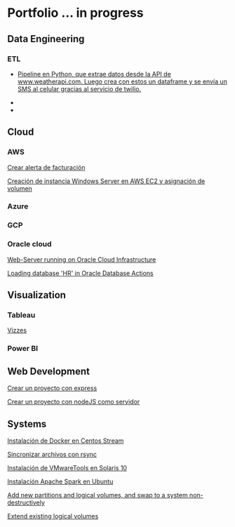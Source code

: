 # Portfolio  ... in progress

## Data Engineering

### ETL

* [Pipeline en Python, que extrae datos desde la API de www.weatherapi.com. Luego crea con estos un dataframe y se envía un SMS al celular gracias al servicio de twilio.](https://deepnote.com/@carlos-astorga/ETL-Extraccion-de-datos-desde-weatherapicom-561c9cdc-162f-4f8a-8dba-e9d08b5a3c7a)

* 

* 

## Cloud

### AWS

[Crear alerta de facturación](https://www.youtube.com/watch?v=X9nOIo83ooo)

[Creación de instancia Windows Server en AWS EC2 y asignación de volumen](https://www.youtube.com/watch?v=RcRLxwt6He0)

### Azure

### GCP

### Oracle cloud

[Web-Server running on Oracle Cloud Infrastructure](http://129.151.251.209/)

[Loading database 'HR'​ in Oracle Database Actions](https://www.linkedin.com/pulse/loading-database-hr-oracle-actions-carlos-astorga/?trackingId=YFANFvGjQJyQuxqCwz3pJw%3D%3D)

## Visualization
### Tableau

[Vizzes](https://public.tableau.com/app/profile/carlos.astorga)

### Power BI

## Web Development

[Crear un proyecto con express](https://xilenoxblog.wordpress.com/2020/06/30/crear-un-proyecto-con-express/)

[Crear un proyecto con nodeJS como servidor](https://xilenoxblog.wordpress.com/2020/06/30/inicializar-un-nuevo-proyecto-con-node/)

## Systems

[Instalación de Docker en Centos Stream](https://www.youtube.com/watch?v=MIGeq9NfUZc)

[Sincronizar archivos con rsync ](https://www.youtube.com/watch?v=xZm-2UukB4c)

[Instalación de VMwareTools en Solaris 10](https://www.youtube.com/watch?v=ttdFkt8sFck)

[Instalación Apache Spark en Ubuntu ](https://www.youtube.com/watch?v=Zhsu5o1O7lg)

[Add new partitions and logical volumes, and swap to a system non-destructively](https://xilenoxblog.wordpress.com/2019/04/21/add-new-partitions-and-logical-volumes-and-swap-to-a-system-non-destructively/)

[Extend existing logical volumes](https://xilenoxblog.wordpress.com/2019/05/14/extend-existing-logical-volumes-2/)


